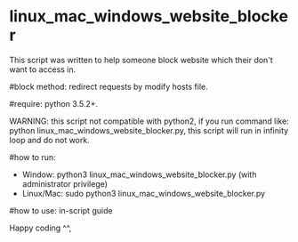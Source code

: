 # linux_mac_windows_website_blocker
This script was written to help someone block website which their don't want to access in.

#block method: redirect requests by modify hosts file.

#require: python 3.5.2+.

WARNING: this script not compatible with python2, if you run command like: python linux_mac_windows_website_blocker.py, this script will run in infinity loop and do not work.

#how to run: 
  - Window: python3 linux_mac_windows_website_blocker.py (with administrator privilege)
  - Linux/Mac: sudo python3 linux_mac_windows_website_blocker.py


#how to use: in-script guide

Happy coding ^^,
